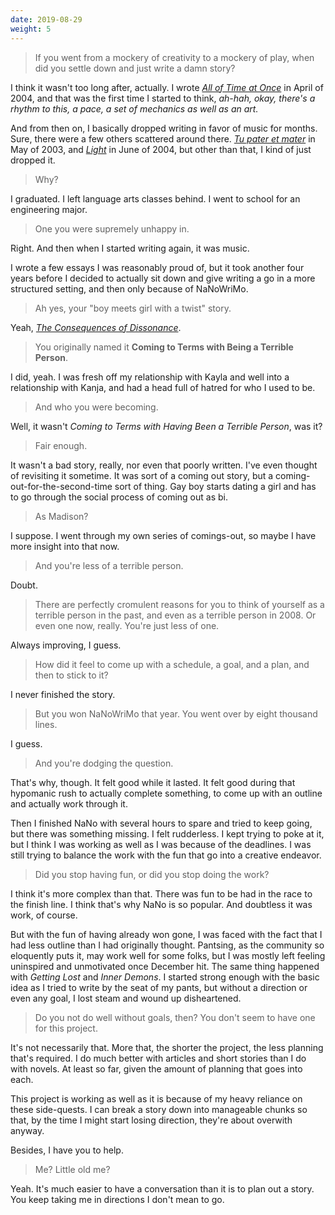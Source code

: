 ```yaml
---
date: 2019-08-29
weight: 5
---
```


> If you went from a mockery of creativity to a mockery of play, when did you settle down and just write a damn story?

I think it wasn't too long after, actually. I wrote [*All of Time at Once*](https://writing.drab-makyo.com/fiction/all-of-time-at-once/) in April of 2004, and that was the first time I started to think, *ah-hah, okay, there's a rhythm to this, a pace, a set of mechanics as well as an art.*

And from then on, I basically dropped writing in favor of music for months. Sure, there were a few others scattered around there. [*Tu pater et mater*](https://writing.drab-makyo.com/fiction/tu-pater-et-mater/) in May of 2003, and [*Light*](https://writing.drab-makyo.com/fiction/light/) in June of 2004, but other than that, I kind of just dropped it.

> Why?

I graduated. I left language arts classes behind. I went to school for an engineering major.

> One you were supremely unhappy in.

Right. And then when I started writing again, it was music.

I wrote a few essays I was reasonably proud of, but it took another four years before I decided to actually sit down and give writing a go in a more structured setting, and then only because of NaNoWriMo.

> Ah yes, your "boy meets girl with a twist" story.

Yeah, [*The Consequences of Dissonance*](https://writing.drab-makyo.com/fiction/consequences-of-dissonance/).

> You originally named it **Coming to Terms with Being a Terrible Person**.

I did, yeah. I was fresh off my relationship with Kayla and well into a relationship with Kanja, and had a head full of hatred for who I used to be.

> And who you were becoming.

Well, it wasn't *Coming to Terms with Having Been a Terrible Person*, was it?

> Fair enough.

It wasn't a bad story, really, nor even that poorly written. I've even thought of revisiting it sometime. It was sort of a coming out story, but a coming-out-for-the-second-time sort of thing. Gay boy starts dating a girl and has to go through the social process of coming out as bi.

> As Madison?

I suppose. I went through my own series of comings-out, so maybe I have more insight into that now.

> And you're less of a terrible person.

Doubt.

> There are perfectly cromulent reasons for you to think of yourself as a terrible person in the past, and even as a terrible person in 2008. Or even one now, really. You're just less of one.

Always improving, I guess.

> How did it feel to come up with a schedule, a goal, and a plan, and then to stick to it?

I never finished the story.

> But you won NaNoWriMo that year. You went over by eight thousand lines.

I guess.

> And you're dodging the question.

That's why, though. It felt good while it lasted. It felt good during that hypomanic rush to actually complete something, to come up with an outline and actually work through it.

Then I finished NaNo with several hours to spare and tried to keep going, but there was something missing. I felt rudderless. I kept trying to poke at it, but I think I was working as well as I was because of the deadlines. I was still trying to balance the work with the fun that go into a creative endeavor.

> Did you stop having fun, or did you stop doing the work?

I think it's more complex than that. There was fun to be had in the race to the finish line. I think that's why NaNo is so popular. And doubtless it was work, of course.

But with the fun of having already won gone, I was faced with the fact that I had less outline than I had originally thought. Pantsing, as the community so eloquently puts it, may work well for some folks, but I was mostly left feeling uninspired and unmotivated once December hit. The same thing happened with *Getting Lost* and *Inner Demons*. I started strong enough with the basic idea as I tried to write by the seat of my pants, but without a direction or even any goal, I lost steam and wound up disheartened.

> Do you not do well without goals, then? You don't seem to have one for this project.

It's not necessarily that. More that, the shorter the project, the less planning that's required. I do much better with articles and short stories than I do with novels. At least so far, given the amount of planning that goes into each.

This project is working as well as it is because of my heavy reliance on these side-quests. I can break a story down into manageable chunks so that, by the time I might start losing direction, they're about overwith anyway.

Besides, I have you to help.

> Me? Little old me?

Yeah. It's much easier to have a conversation than it is to plan out a story. You keep taking me in directions I don't mean to go.
